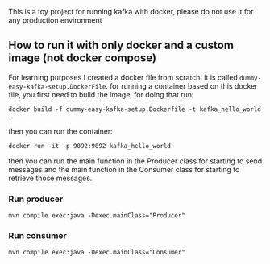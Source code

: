 This is a toy project for running kafka with docker, please do not use it for any production environment

## How to run it with only docker and a custom image (not docker compose)

For learning purposes I created a docker file from scratch, it is called `dummy-easy-kafka-setup.DockerFile`.
for running a container based on this docker file, you first need to build the image, for doing that run:

`docker build -f dummy-easy-kafka-setup.Dockerfile -t kafka_hello_world .`

then you can run the container:

`docker run -it -p 9092:9092 kafka_hello_world`

then you can run the main function in the Producer class for starting to send messages and the main function in the
Consumer class for starting to retrieve those messages.

### Run producer

`mvn compile exec:java -Dexec.mainClass="Producer"`

### Run consumer

`mvn compile exec:java -Dexec.mainClass="Consumer"`




